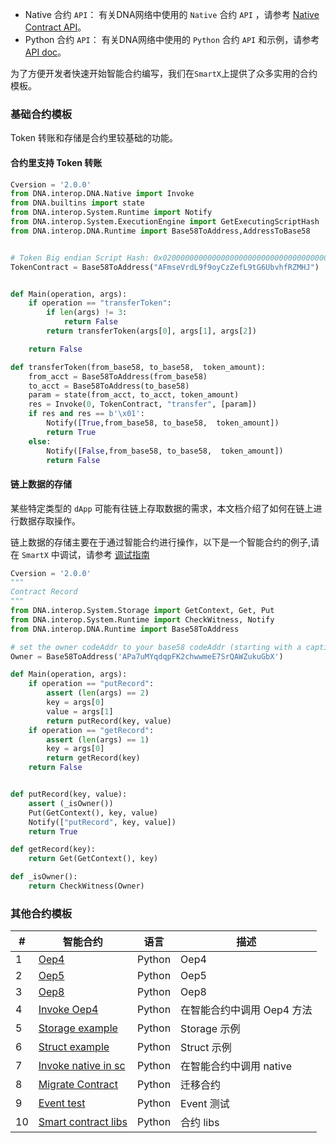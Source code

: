 

* Native 合约 ```API```： 有关DNA网络中使用的 ```Native``` 合约 ```API``` ，请参考 [Native Contract API](https://github.com/dnaproject/dna/blob/master/docs/specifications/native_contract/paramapi.md)。
* Python 合约 `API`： 有关DNA网络中使用的 ```Python``` 合约 ```API``` 和示例，请参考 [API doc](https://apidoc.ont.io/smartcontract/)。


为了方便开发者快速开始智能合约编写，我们在```SmartX```上提供了众多实用的合约模板。

### 基础合约模板

Token 转账和存储是合约里较基础的功能。

#### 合约里支持 Token 转账

```python
Cversion = '2.0.0'
from DNA.interop.DNA.Native import Invoke
from DNA.builtins import state
from DNA.interop.System.Runtime import Notify
from DNA.interop.System.ExecutionEngine import GetExecutingScriptHash
from DNA.interop.DNA.Runtime import Base58ToAddress,AddressToBase58


# Token Big endian Script Hash: 0x0200000000000000000000000000000000000000
TokenContract = Base58ToAddress("AFmseVrdL9f9oyCzZefL9tG6UbvhfRZMHJ")


def Main(operation, args):
    if operation == "transferToken":
        if len(args) != 3:
            return False
        return transferToken(args[0], args[1], args[2])

    return False

def transferToken(from_base58, to_base58,  token_amount):
    from_acct = Base58ToAddress(from_base58)
    to_acct = Base58ToAddress(to_base58)
    param = state(from_acct, to_acct, token_amount)
    res = Invoke(0, TokenContract, "transfer", [param])
    if res and res == b'\x01':
        Notify([True,from_base58, to_base58,  token_amount])
        return True
    else:
        Notify([False,from_base58, to_base58,  token_amount])
        return False
```

#### 链上数据的存储

某些特定类型的 ```dApp``` 可能有往链上存取数据的需求，本文档介绍了如何在链上进行数据存取操作。

链上数据的存储主要在于通过智能合约进行操作，以下是一个智能合约的例子,请在 ```SmartX``` 中调试，请参考 [调试指南](https://dev-docs.dnaproject.org/#/docs-cn/QuickGuide/00-dapp_development)

```python
Cversion = '2.0.0'
"""
Contract Record
"""
from DNA.interop.System.Storage import GetContext, Get, Put
from DNA.interop.System.Runtime import CheckWitness, Notify
from DNA.interop.DNA.Runtime import Base58ToAddress

# set the owner codeAddr to your base58 codeAddr (starting with a captical A)
Owner = Base58ToAddress('APa7uMYqdqpFK2chwwmeE7SrQAWZukuGbX')

def Main(operation, args):
    if operation == "putRecord":
        assert (len(args) == 2)
        key = args[0]
        value = args[1]
        return putRecord(key, value)
    if operation == "getRecord":
        assert (len(args) == 1)
        key = args[0]
        return getRecord(key)
    return False


def putRecord(key, value):
    assert (_isOwner())
    Put(GetContext(), key, value)
    Notify(["putRecord", key, value])
    return True

def getRecord(key):
    return Get(GetContext(), key)

def _isOwner():
    return CheckWitness(Owner)
```


### 其他合约模板

| # | 智能合约                         |        语言      |   描述   |
| -----| ---------------------------------------- | ---------------- | ---------------- |
| 1| [Oep4](https://github.com/ONT-Avocados/python-template/blob/master/OEP4Sample/OEP4Sample_compiler2.0.py) |    Python     |    Oep4  |
| 2| [Oep5](https://github.com/ONT-Avocados/python-template/blob/master/OEP5Sample/OEP5Sample_compiler2.0.py) |  Python   |  Oep5   |
| 3| [Oep8](https://github.com/ONT-Avocados/python-template/blob/master/OEP8Sample/OEP8Sample_compiler2.0.py) |  Python   |  Oep8   |
| 4| [Invoke Oep4](https://github.com/ONT-Avocados/python-template/blob/master/Static_Call_Oep4/static_call_Oep4_compiler2.0.py) |  Python  | 在智能合约中调用 Oep4 方法 |
| 5| [Storage example](https://github.com/ONT-Avocados/python-template/blob/master/Storage_Example/storage_example_compiler2.0.py) |   Python  |   Storage 示例  |
| 6| [Struct example](https://github.com/ONT-Avocados/python-template/blob/master/Struct_Example/struct_example_compiler2.0.py) |   Python  | Struct 示例  |
| 7| [Invoke native in sc](https://github.com/ONT-Avocados/python-template/blob/master/NativeAssetInvoke/native_asset_invoke_compiler2.0.py) | Python | 在智能合约中调用 native |
| 8| [Migrate Contract](https://github.com/ONT-Avocados/python-template/blob/master/MigrateDestruct/migrate_destroyWithinContract_compiler2.0.py) | Python | 迁移合约 |
| 9| [Event test](https://github.com/ONT-Avocados/python-template/blob/master/EventTest/event_test_compiler2.0.py) | Python|   Event 测试  |
|10| [Smart contract libs](https://github.com/ONT-Avocados/python-template/tree/master/libs) | Python|  合约 libs    |

